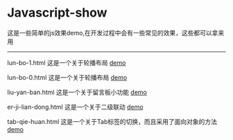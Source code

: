 # Javascript-show
这是一些简单的js效果demo,在开发过程中会有一些常见的效果，这些都可以拿来用
****
 lun-bo-1.html 这是一个关于轮播布局 [demo](https://jackchenggz.github.io/Javascript-show/lun-bo-1.html)  
 
lun-bo-0.html 这是一个关于轮播布局 [demo](https://jackchenggz.github.io/Javascript-show/lun-bo-0.html)

liu-yan-ban.html 这是一个关于留言板小功能 [demo](https://jackchenggz.github.io/Javascript-show/liu-yan-ban.html) 

er-ji-lian-dong.html 这是一个关于二级联动 [demo](https://jackchenggz.github.io/Javascript-show/er-ji-lian-dong.html)

tab-qie-huan.html 这是一个关于Tab标签的切换，而且采用了面向对象的方法 [demo](https://jackchenggz.github.io/Javascript-show/tab-qie-huan.html)

